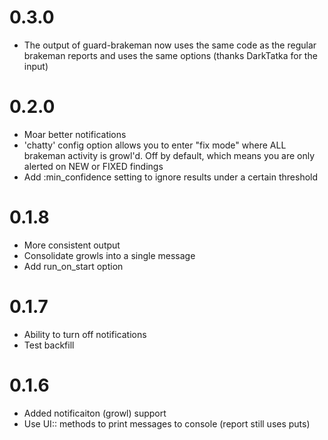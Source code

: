 # 0.3.0
- The output of guard-brakeman now uses the same code as the regular brakeman reports and uses the same options (thanks DarkTatka for the input)

# 0.2.0
- Moar better notifications
- 'chatty' config option allows you to enter "fix mode" where ALL brakeman activity is growl'd.  Off by default, which means you are only alerted on NEW or FIXED findings
- Add :min_confidence setting to ignore results under a certain threshold

# 0.1.8
- More consistent output
- Consolidate growls into a single message
- Add run_on_start option

# 0.1.7
- Ability to turn off notifications
- Test backfill

# 0.1.6
- Added notificaiton (growl) support
- Use UI:: methods to print messages to console (report still uses puts)
